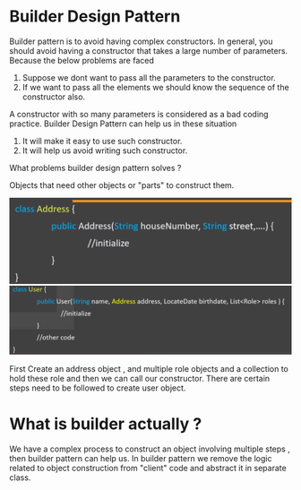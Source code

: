 # Builder Design Pattern

Builder pattern is to avoid having complex constructors. In general, you should avoid having a constructor that takes a large number of parameters.
Because the below problems are faced
  1. Suppose we dont want to pass all the parameters to the constructor.
  2. If we want to pass all the elements we should know the sequence of the constructor also.
 
 A constructor with so many parameters is considered as a bad coding practice.
 Builder Design Pattern can help us in these situation
  1. It will make it easy to use such constructor.
  2. It will help us avoid writing such constructor.
  
  What problems builder design pattern solves ?
  
  Objects that need other objects or "parts" to construct them.
  
  <img src="images/test.PNG">
  <img src="images/1.PNG">
  
  First Create an address object , and multiple role objects and a collection to hold these role and then we can call our constructor.
  There are certain steps need to be followed to create user object.


# What is builder actually ?
  We have a complex process to construct an object involving multiple steps , then builder pattern can help us.
  In builder pattern we remove the logic related to object construction from "client" code and abstract it in separate class.
